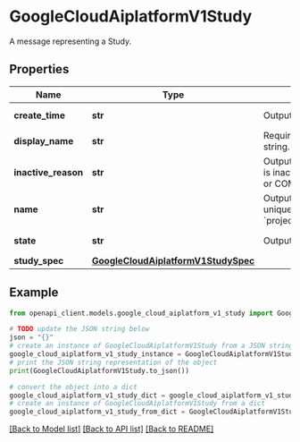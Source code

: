 # GoogleCloudAiplatformV1Study

A message representing a Study.

## Properties

Name | Type | Description | Notes
------------ | ------------- | ------------- | -------------
**create_time** | **str** | Output only. Time at which the study was created. | [optional] [readonly] 
**display_name** | **str** | Required. Describes the Study, default value is empty string. | [optional] 
**inactive_reason** | **str** | Output only. A human readable reason why the Study is inactive. This should be empty if a study is ACTIVE or COMPLETED. | [optional] [readonly] 
**name** | **str** | Output only. The name of a study. The study&#39;s globally unique identifier. Format: &#x60;projects/{project}/locations/{location}/studies/{study}&#x60; | [optional] [readonly] 
**state** | **str** | Output only. The detailed state of a Study. | [optional] [readonly] 
**study_spec** | [**GoogleCloudAiplatformV1StudySpec**](GoogleCloudAiplatformV1StudySpec.md) |  | [optional] 

## Example

```python
from openapi_client.models.google_cloud_aiplatform_v1_study import GoogleCloudAiplatformV1Study

# TODO update the JSON string below
json = "{}"
# create an instance of GoogleCloudAiplatformV1Study from a JSON string
google_cloud_aiplatform_v1_study_instance = GoogleCloudAiplatformV1Study.from_json(json)
# print the JSON string representation of the object
print(GoogleCloudAiplatformV1Study.to_json())

# convert the object into a dict
google_cloud_aiplatform_v1_study_dict = google_cloud_aiplatform_v1_study_instance.to_dict()
# create an instance of GoogleCloudAiplatformV1Study from a dict
google_cloud_aiplatform_v1_study_from_dict = GoogleCloudAiplatformV1Study.from_dict(google_cloud_aiplatform_v1_study_dict)
```
[[Back to Model list]](../README.md#documentation-for-models) [[Back to API list]](../README.md#documentation-for-api-endpoints) [[Back to README]](../README.md)


